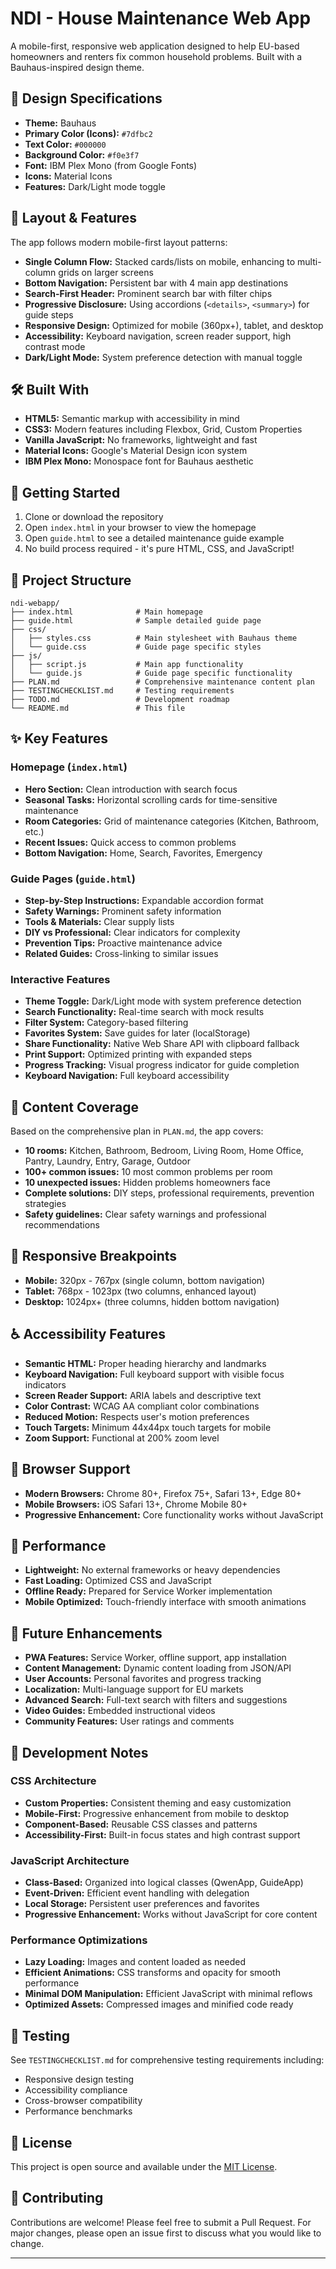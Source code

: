 # NDI - House Maintenance Web App

A mobile-first, responsive web application designed to help EU-based homeowners and renters fix common household problems. Built with a Bauhaus-inspired design theme.

## 🎨 Design Specifications

- **Theme:** Bauhaus
- **Primary Color (Icons):** `#7dfbc2`
- **Text Color:** `#000000`
- **Background Color:** `#f0e3f7`
- **Font:** IBM Plex Mono (from Google Fonts)
- **Icons:** Material Icons
- **Features:** Dark/Light mode toggle

## 📱 Layout & Features

The app follows modern mobile-first layout patterns:

- **Single Column Flow:** Stacked cards/lists on mobile, enhancing to multi-column grids on larger screens
- **Bottom Navigation:** Persistent bar with 4 main app destinations
- **Search-First Header:** Prominent search bar with filter chips
- **Progressive Disclosure:** Using accordions (`<details>`, `<summary>`) for guide steps
- **Responsive Design:** Optimized for mobile (360px+), tablet, and desktop
- **Accessibility:** Keyboard navigation, screen reader support, high contrast mode
- **Dark/Light Mode:** System preference detection with manual toggle

## 🛠️ Built With

- **HTML5:** Semantic markup with accessibility in mind
- **CSS3:** Modern features including Flexbox, Grid, Custom Properties
- **Vanilla JavaScript:** No frameworks, lightweight and fast
- **Material Icons:** Google's Material Design icon system
- **IBM Plex Mono:** Monospace font for Bauhaus aesthetic

## 🚀 Getting Started

1. Clone or download the repository
2. Open `index.html` in your browser to view the homepage
3. Open `guide.html` to see a detailed maintenance guide example
4. No build process required - it's pure HTML, CSS, and JavaScript!

## 📁 Project Structure

```
ndi-webapp/
├── index.html              # Main homepage
├── guide.html              # Sample detailed guide page
├── css/
│   ├── styles.css          # Main stylesheet with Bauhaus theme
│   └── guide.css           # Guide page specific styles
├── js/
│   ├── script.js           # Main app functionality
│   └── guide.js            # Guide page specific functionality
├── PLAN.md                 # Comprehensive maintenance content plan
├── TESTINGCHECKLIST.md     # Testing requirements
├── TODO.md                 # Development roadmap
└── README.md               # This file
```

## ✨ Key Features

### Homepage (`index.html`)
- **Hero Section:** Clean introduction with search focus
- **Seasonal Tasks:** Horizontal scrolling cards for time-sensitive maintenance
- **Room Categories:** Grid of maintenance categories (Kitchen, Bathroom, etc.)
- **Recent Issues:** Quick access to common problems
- **Bottom Navigation:** Home, Search, Favorites, Emergency

### Guide Pages (`guide.html`)
- **Step-by-Step Instructions:** Expandable accordion format
- **Safety Warnings:** Prominent safety information
- **Tools & Materials:** Clear supply lists
- **DIY vs Professional:** Clear indicators for complexity
- **Prevention Tips:** Proactive maintenance advice
- **Related Guides:** Cross-linking to similar issues

### Interactive Features
- **Theme Toggle:** Dark/Light mode with system preference detection
- **Search Functionality:** Real-time search with mock results
- **Filter System:** Category-based filtering
- **Favorites System:** Save guides for later (localStorage)
- **Share Functionality:** Native Web Share API with clipboard fallback
- **Print Support:** Optimized printing with expanded steps
- **Progress Tracking:** Visual progress indicator for guide completion
- **Keyboard Navigation:** Full keyboard accessibility

## 🎯 Content Coverage

Based on the comprehensive plan in `PLAN.md`, the app covers:

- **10 rooms:** Kitchen, Bathroom, Bedroom, Living Room, Home Office, Pantry, Laundry, Entry, Garage, Outdoor
- **100+ common issues:** 10 most common problems per room
- **10 unexpected issues:** Hidden problems homeowners face
- **Complete solutions:** DIY steps, professional requirements, prevention strategies
- **Safety guidelines:** Clear safety warnings and professional recommendations

## 📱 Responsive Breakpoints

- **Mobile:** 320px - 767px (single column, bottom navigation)
- **Tablet:** 768px - 1023px (two columns, enhanced layout)
- **Desktop:** 1024px+ (three columns, hidden bottom navigation)

## ♿ Accessibility Features

- **Semantic HTML:** Proper heading hierarchy and landmarks
- **Keyboard Navigation:** Full keyboard support with visible focus indicators
- **Screen Reader Support:** ARIA labels and descriptive text
- **Color Contrast:** WCAG AA compliant color combinations
- **Reduced Motion:** Respects user's motion preferences
- **Touch Targets:** Minimum 44x44px touch targets for mobile
- **Zoom Support:** Functional at 200% zoom level

## 🔧 Browser Support

- **Modern Browsers:** Chrome 80+, Firefox 75+, Safari 13+, Edge 80+
- **Mobile Browsers:** iOS Safari 13+, Chrome Mobile 80+
- **Progressive Enhancement:** Core functionality works without JavaScript

## 🚀 Performance

- **Lightweight:** No external frameworks or heavy dependencies
- **Fast Loading:** Optimized CSS and JavaScript
- **Offline Ready:** Prepared for Service Worker implementation
- **Mobile Optimized:** Touch-friendly interface with smooth animations

## 🔮 Future Enhancements

- **PWA Features:** Service Worker, offline support, app installation
- **Content Management:** Dynamic content loading from JSON/API
- **User Accounts:** Personal favorites and progress tracking
- **Localization:** Multi-language support for EU markets
- **Advanced Search:** Full-text search with filters and suggestions
- **Video Guides:** Embedded instructional videos
- **Community Features:** User ratings and comments

## 📝 Development Notes

### CSS Architecture
- **Custom Properties:** Consistent theming and easy customization
- **Mobile-First:** Progressive enhancement from mobile to desktop
- **Component-Based:** Reusable CSS classes and patterns
- **Accessibility-First:** Built-in focus states and high contrast support

### JavaScript Architecture
- **Class-Based:** Organized into logical classes (QwenApp, GuideApp)
- **Event-Driven:** Efficient event handling with delegation
- **Local Storage:** Persistent user preferences and favorites
- **Progressive Enhancement:** Works without JavaScript for core content

### Performance Optimizations
- **Lazy Loading:** Images and content loaded as needed
- **Efficient Animations:** CSS transforms and opacity for smooth performance
- **Minimal DOM Manipulation:** Efficient JavaScript with minimal reflows
- **Optimized Assets:** Compressed images and minified code ready

## 🧪 Testing

See `TESTINGCHECKLIST.md` for comprehensive testing requirements including:
- Responsive design testing
- Accessibility compliance
- Cross-browser compatibility
- Performance benchmarks

## 📄 License

This project is open source and available under the [MIT License](LICENSE).

## 🤝 Contributing

Contributions are welcome! Please feel free to submit a Pull Request. For major changes, please open an issue first to discuss what you would like to change.

---

